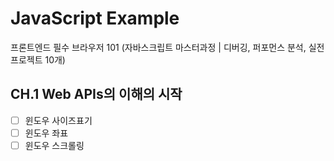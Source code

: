 # JavaScript Example

프론트엔드 필수 브라우저 101 (자바스크립트 마스터과정 | 디버깅, 퍼포먼스 분석, 실전프로젝트 10개)

## CH.1 Web APIs의 이해의 시작

- [ ] 윈도우 사이즈표기
- [ ] 윈도우 좌표
- [ ] 윈도우 스크롤링
